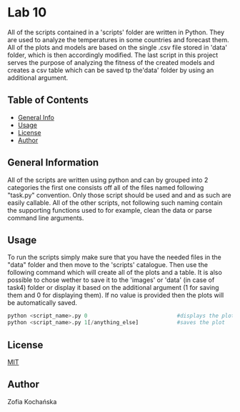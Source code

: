 # Lab 10

All of the scripts contained in a 'scripts' folder are written in Python. They are used to analyze the temperatures in some countries and forecast them. All of the plots and models are based on the single .csv file stored in 'data' folder, which is then accordingly modified. The last script in this project serves the purpose of analyzing the fitness of the created models and creates a csv table which can be saved tp the'data' folder by using an additional argument.


## Table of Contents
* [General Info](#general-information)
* [Usage](#usage)
* [License](#license)
* [Author](#author)

## General Information

All of the scripts are written using python and can by grouped into 2 categories the first one consists off all of the files named following "task<nb>.py" convention. Only those script should be used and and as such are easily callable. All of the other scripts, not following such naming contain the supporting functions used to for example, clean the data or parse command line arguments.


## Usage
To run the scripts simply make sure that you have the needed files in the "data" folder and then move to the 'scripts' catalogue. Then use the following command which will create all of the plots and a table. It is also possible to chose wether to save it to the 'images' or 'data' (in case of task4) folder or display it based on the additional argument (1 for saving them and 0 for displaying them). If no value is provided then the plots will be automatically saved. 

```python 
python <script_name>.py 0                            #displays the plot
python <script_name>.py 1[/anything_else]            #saves the plot
```

## License
[MIT](https://choosealicense.com/licenses/mit/)

## Author
Zofia Kochańska
